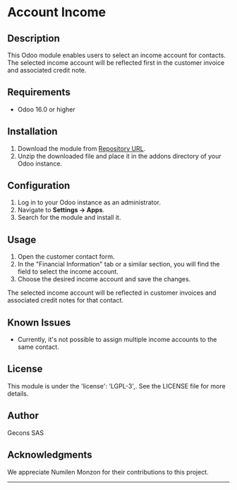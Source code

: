 # Account Income

## Description

This Odoo module enables users to select an income account for contacts. The selected income account will be reflected first in the customer invoice and associated credit note.

## Requirements

- Odoo 16.0 or higher

## Installation

1. Download the module from [Repository URL](#).
2. Unzip the downloaded file and place it in the addons directory of your Odoo instance.

## Configuration

1. Log in to your Odoo instance as an administrator.
2. Navigate to **Settings -> Apps**.
3. Search for the module and install it.

## Usage

1. Open the customer contact form.
2. In the "Financial Information" tab or a similar section, you will find the field to select the income account.
3. Choose the desired income account and save the changes.

The selected income account will be reflected in customer invoices and associated credit notes for that contact.

## Known Issues

- Currently, it's not possible to assign multiple income accounts to the same contact.

## License

This module is under the 'license': 'LGPL-3',. See the LICENSE file for more details.

## Author

Gecons SAS

## Acknowledgments

We appreciate Numilen Monzon for their contributions to this project.

---
